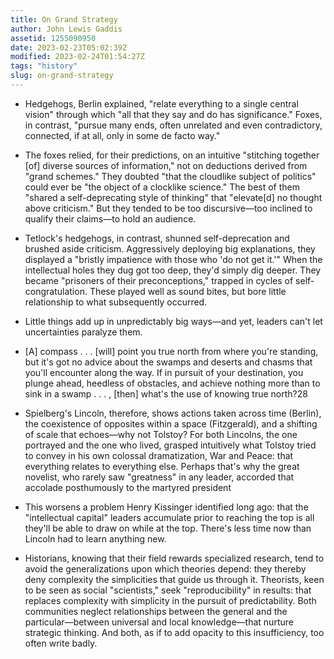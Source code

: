 ```yaml
---
title: On Grand Strategy
author: John Lewis Gaddis
assetid: 1255090950
date: 2023-02-23T05:02:39Z
modified: 2023-02-24T01:54:27Z
tags: "history"
slug: on-grand-strategy
---
```


*  Hedgehogs, Berlin explained, "relate everything to a single central vision" through which "all that they say and do has significance." Foxes, in contrast, "pursue many ends, often unrelated and even contradictory, connected, if at all, only in some de facto way."

*  The foxes relied, for their predictions, on an intuitive "stitching together [of] diverse sources of information," not on deductions derived from "grand schemes." They doubted "that the cloudlike subject of politics" could ever be "the object of a clocklike science." The best of them "shared a self-deprecating style of thinking" that "elevate[d] no thought above criticism." But they tended to be too discursive—too inclined to qualify their claims—to hold an audience.

*  Tetlock's hedgehogs, in contrast, shunned self-deprecation and brushed aside criticism. Aggressively deploying big explanations, they displayed a "bristly impatience with those who 'do not get it.'" When the intellectual holes they dug got too deep, they'd simply dig deeper. They became "prisoners of their preconceptions," trapped in cycles of self-congratulation. These played well as sound bites, but bore little relationship to what subsequently occurred.

*  Little things add up in unpredictably big ways—and yet, leaders can't let uncertainties paralyze them.

*  [A] compass . . . [will] point you true north from where you're standing, but it's got no advice about the swamps and deserts and chasms that you'll encounter along the way. If in pursuit of your destination, you plunge ahead, heedless of obstacles, and achieve nothing more than to sink in a swamp . . . , [then] what's the use of knowing true north?28

*  Spielberg's Lincoln, therefore, shows actions taken across time (Berlin), the coexistence of opposites within a space (Fitzgerald), and a shifting of scale that echoes—why not Tolstoy? For both Lincolns, the one portrayed and the one who lived, grasped intuitively what Tolstoy tried to convey in his own colossal dramatization, War and Peace: that everything relates to everything else. Perhaps that's why the great novelist, who rarely saw "greatness" in any leader, accorded that accolade posthumously to the martyred president

*  This worsens a problem Henry Kissinger identified long ago: that the "intellectual capital" leaders accumulate prior to reaching the top is all they'll be able to draw on while at the top. There's less time now than Lincoln had to learn anything new.

*  Historians, knowing that their field rewards specialized research, tend to avoid the generalizations upon which theories depend: they thereby deny complexity the simplicities that guide us through it. Theorists, keen to be seen as social "scientists," seek "reproducibility" in results: that replaces complexity with simplicity in the pursuit of predictability. Both communities neglect relationships between the general and the particular—between universal and local knowledge—that nurture strategic thinking. And both, as if to add opacity to this insufficiency, too often write badly.

